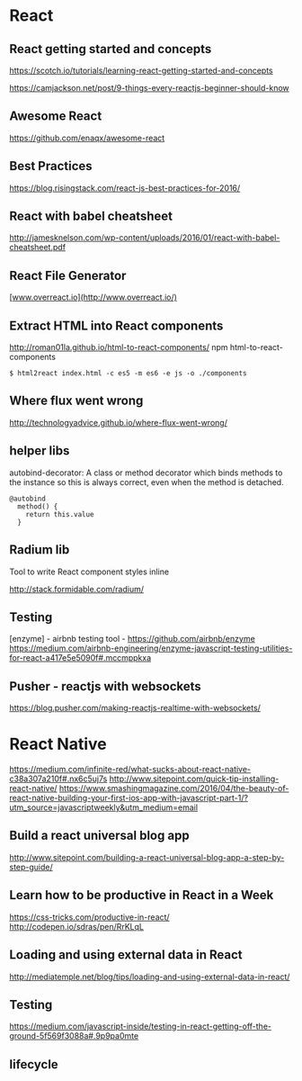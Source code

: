 # React

## React getting started and concepts
https://scotch.io/tutorials/learning-react-getting-started-and-concepts

https://camjackson.net/post/9-things-every-reactjs-beginner-should-know

## Awesome React
https://github.com/enaqx/awesome-react

## Best Practices
https://blog.risingstack.com/react-js-best-practices-for-2016/

## React with babel cheatsheet
http://jamesknelson.com/wp-content/uploads/2016/01/react-with-babel-cheatsheet.pdf

## React File Generator
[www.overreact.io](http://www.overreact.io/)

## Extract HTML into React components
http://roman01la.github.io/html-to-react-components/
npm html-to-react-components

```
$ html2react index.html -c es5 -m es6 -e js -o ./components
```

## Where flux went wrong
http://technologyadvice.github.io/where-flux-went-wrong/

## helper libs
autobind-decorator: A class or method decorator which binds methods to the instance so this is always correct,
 even when the method is detached.

 ```
 @autobind
   method() {
     return this.value
   }
 ```

## Radium lib
Tool to write React component styles inline

http://stack.formidable.com/radium/

## Testing
[enzyme] - airbnb testing tool - https://github.com/airbnb/enzyme
https://medium.com/airbnb-engineering/enzyme-javascript-testing-utilities-for-react-a417e5e5090f#.mccmppkxa

## Pusher - reactjs with websockets
https://blog.pusher.com/making-reactjs-realtime-with-websockets/

# React Native
https://medium.com/infinite-red/what-sucks-about-react-native-c38a307a210f#.nx6c5uj7s
http://www.sitepoint.com/quick-tip-installing-react-native/
https://www.smashingmagazine.com/2016/04/the-beauty-of-react-native-building-your-first-ios-app-with-javascript-part-1/?utm_source=javascriptweekly&utm_medium=email

## Build a react universal blog app
http://www.sitepoint.com/building-a-react-universal-blog-app-a-step-by-step-guide/

## Learn how to be productive in React in a Week
https://css-tricks.com/productive-in-react/
http://codepen.io/sdras/pen/RrKLqL

## Loading and using external data in React
http://mediatemple.net/blog/tips/loading-and-using-external-data-in-react/

## Testing
https://medium.com/javascript-inside/testing-in-react-getting-off-the-ground-5f569f3088a#.9p9pa0mte

## lifecycle
